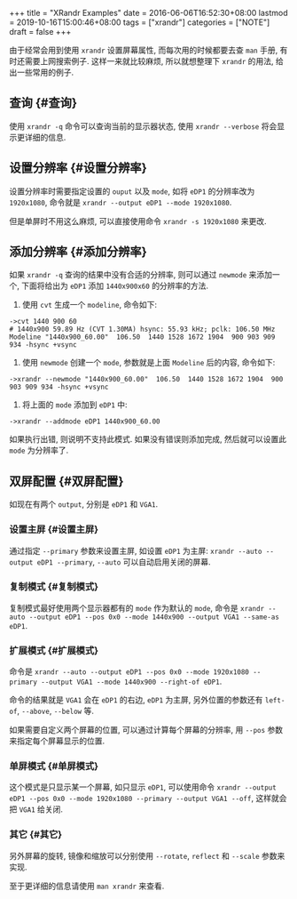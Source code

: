+++
title = "XRandr Examples"
date = 2016-06-06T16:52:30+08:00
lastmod = 2019-10-16T15:00:46+08:00
tags = ["xrandr"]
categories = ["NOTE"]
draft = false
+++

由于经常会用到使用 `xrandr` 设置屏幕属性, 而每次用的时候都要去查 `man` 手册, 有时还需要上网搜索例子.
这样一来就比较麻烦, 所以就想整理下 `xrandr` 的用法, 给出一些常用的例子.


## 查询 {#查询}

使用 `xrandr -q` 命令可以查询当前的显示器状态, 使用 `xrandr --verbose` 将会显示更详细的信息.

<!--more-->


## 设置分辨率 {#设置分辨率}

设置分辨率时需要指定设置的 `ouput` 以及 `mode`, 如将 `eDP1` 的分辨率改为 `1920x1080`, 命令就是 `xrandr --output eDP1 --mode 1920x1080`.

但是单屏时不用这么麻烦, 可以直接使用命令 `xrandr -s 1920x1080` 来更改.

<!--more-->


## 添加分辨率 {#添加分辨率}

如果 `xrandr -q` 查询的结果中没有合适的分辨率, 则可以通过 `newmode` 来添加一个, 下面将给出为 `eDP1` 添加 `1440x900x60` 的分辨率的方法.

1.  使用 `cvt` 生成一个 `modeline`, 命令如下:

```shell
->cvt 1440 900 60
# 1440x900 59.89 Hz (CVT 1.30MA) hsync: 55.93 kHz; pclk: 106.50 MHz
Modeline "1440x900_60.00"  106.50  1440 1528 1672 1904  900 903 909 934 -hsync +vsync
```

1.  使用 `newmode` 创建一个 `mode`, 参数就是上面 `Modeline` 后的内容, 命令如下:

```shell
->xrandr --newmode "1440x900_60.00"  106.50  1440 1528 1672 1904  900 903 909 934 -hsync +vsync
```

1.  将上面的 `mode` 添加到 `eDP1` 中:

```shell
->xrandr --addmode eDP1 1440x900_60.00
```

如果执行出错, 则说明不支持此模式. 如果没有错误则添加完成, 然后就可以设置此 `mode` 为分辨率了.


## 双屏配置 {#双屏配置}

如现在有两个 `output`, 分别是 `eDP1` 和 `VGA1`.


### 设置主屏 {#设置主屏}

通过指定 `--primary` 参数来设置主屏, 如设置 `eDP1` 为主屏: `xrandr --auto --output eDP1 --primary`, `--auto` 可以自动启用关闭的屏幕.


### 复制模式 {#复制模式}

复制模式最好使用两个显示器都有的 `mode` 作为默认的 `mode`, 命令是 `xrandr --auto --output eDP1 --pos 0x0 --mode 1440x900 --output VGA1 --same-as eDP1`.


### 扩展模式 {#扩展模式}

命令是 `xrandr --auto --output eDP1 --pos 0x0 --mode 1920x1080 --primary --output VGA1 --mode 1440x900 --right-of eDP1`.

命令的结果就是 `VGA1` 会在 `eDP1` 的右边, `eDP1` 为主屏, 另外位置的参数还有 `left-of`, `--above`, `--below` 等.

如果需要自定义两个屏幕的位置, 可以通过计算每个屏幕的分辨率, 用 `--pos` 参数来指定每个屏幕显示的位置.


### 单屏模式 {#单屏模式}

这个模式是只显示某一个屏幕, 如只显示 `eDP1`, 可以使用命令 `xrandr --output eDP1 --pos 0x0 --mode 1920x1080 --primary --output VGA1 --off`,
这样就会把 `VGA1` 给关闭.


### 其它 {#其它}

另外屏幕的旋转, 镜像和缩放可以分别使用 `--rotate`, `reflect` 和 `--scale` 参数来实现.

至于更详细的信息请使用 `man xrandr` 来查看.
